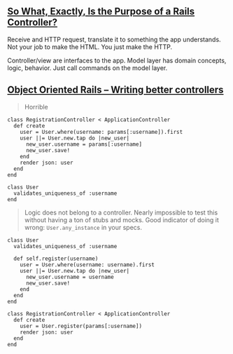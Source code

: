 ## [So What, Exactly, Is the Purpose of a Rails Controller?](http://techiferous.com/2013/04/so-what-exactly-is-the-purpose-of-a-rails-controller/)

Receive and HTTP request, translate it to something the app understands. Not your job to make the HTML. You just make the HTTP.

Controller/view are interfaces to the app. Model layer has domain concepts, logic, behavior. Just call commands on the model layer.

## [Object Oriented Rails – Writing better controllers](http://pivotallabs.com/object-oriented-rails-writing-better-controllers/)

> Horrible

    class RegistrationController < ApplicationController
      def create
        user = User.where(username: params[:username]).first
        user ||= User.new.tap do |new_user|
          new_user.username = params[:username]
          new_user.save!
        end
        render json: user
      end
    end

    class User
      validates_uniqueness_of :username
    end


> Logic does not belong to a controller. Nearly impossible to test this without having a ton of stubs and mocks. Good indicator of doing it wrong: `User.any_instance` in your specs.

    class User
      validates_uniqueness_of :username

      def self.register(username)
        user = User.where(username: username).first
        user ||= User.new.tap do |new_user|
          new_user.username = username
          new_user.save!
        end
      end
    end

    class RegistrationController < ApplicationController
      def create
        user = User.register(params[:username])
        render json: user
      end
    end
